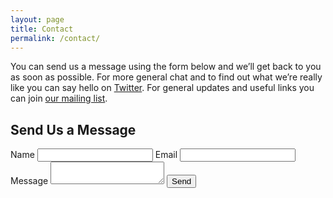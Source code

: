 ```yaml
---
layout: page
title: Contact
permalink: /contact/
---
```


You can send us a message using the form below and we’ll get back to you as soon as possible. For more general chat and to find out what we’re really like you can say hello on [Twitter](https://twitter.com/thedataplace). For general updates and useful links you can join [our mailing list](http://eepurl.com/cpBOtr).

## Send Us a Message

<form action="https://formspree.io/mistergough@gmail.com"
      method="POST">
    <label for="name">Name</label>
    <input type="text" name="name">
    <label for="_replyto">Email</label>
    <input type="email" name="_replyto">
    <label for="message">Message</label>
    <textarea name="message"></textarea>
    <input class="button" type="submit" value="Send">
</form>